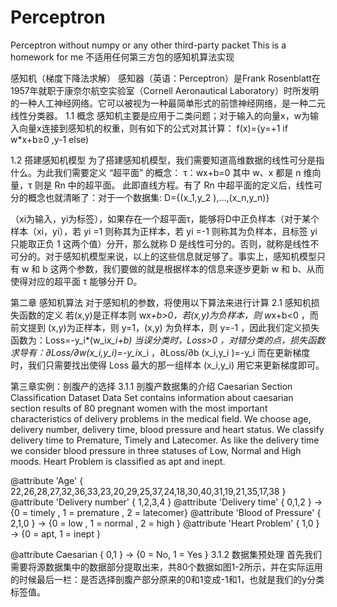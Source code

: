 # Perceptron
Perceptron without numpy or any other third-party packet 
This is a homework for me
不适用任何第三方包的感知机算法实现

感知机（梯度下降法求解）
感知器（英语：Perceptron）是Frank Rosenblatt在1957年就职于康奈尔航空实验室（Cornell Aeronautical Laboratory）时所发明的一种人工神经网络。它可以被视为一种最简单形式的前馈神经网络，是一种二元线性分类器。
1.1 概念
感知机主要是应用于二类问题；对于输入的向量x，w为输入向量x连接到感知机的权重，则有如下的公式对其计算：
f(x)={y=+1 if w*x+b≥0   ,y-1 else)

1.2 搭建感知机模型
为了搭建感知机模型，我们需要知道高维数据的线性可分是指什么。为此我们需要定义 “超平面” 的概念：
τ：wx+b=0
其中 w、x 都是 n 维向量，τ 则是 Rn 中的超平面。
此即直线方程。有了 Rn 中超平面的定义后，线性可分的概念也就清晰了：对于一个数据集:
D={(x_1,y_2 ),…,(x_n,y_n)}

（xi为输入，yi为标签），如果存在一个超平面τ，能够将D中正负样本（对于某个样本（xi，yi），若 yi =1 则称其为正样本，若 yi =-1 则称其为负样本，且标签 yi 只能取正负 1 这两个值）分开，那么就称 D 是线性可分的。否则，就称是线性不可分的。对于感知机模型来说，以上的这些信息就足够了。事实上，感知机模型只有 w 和 b 这两个参数，我们要做的就是根据样本的信息来逐步更新 w 和 b、从而使得对应的超平面 τ 能够分开 D。


第二章 感知机算法
对于感知机的参数，将使用以下算法来进行计算
2.1 感知机损失函数的定义
若(x,y)是正样本则 w*x+b>0，若(x,y)为负样本，则 w*x+b<0 ，而前文提到 (x,y)为正样本，则 y=1，(x,y) 为负样本，则 y=-1 ，因此我们定义损失函数为：Loss=-y_i*(w_i*x_i+b)  当误分类时，Loss>0 ，对错分类的点，损失函数求导有：∂Loss/∂w(x_i,y_i)=-y_i*x_i ，∂Loss/∂b (x_i,y_i )=-y_i
而在更新梯度时，我们只需要找出使得 Loss 最大的那一组样本 (x_i,y_i) 用它来更新梯度即可。


第三章实例：剖腹产的选择
3.1.1 剖腹产数据集的介绍
Caesarian Section Classification Dataset Data Set contains information about caesarian section results of 80 pregnant women with the most important characteristics of delivery problems in the medical field.
We choose age, delivery number, delivery time, blood pressure and heart status. 
We classify delivery time to Premature, Timely and Latecomer. As like the delivery time we consider blood pressure in three statuses of Low, Normal and High moods. Heart Problem is classified as apt and inept. 

@attribute 'Age' { 22,26,28,27,32,36,33,23,20,29,25,37,24,18,30,40,31,19,21,35,17,38 } 
@attribute 'Delivery number' { 1,2,3,4 } 
@attribute 'Delivery time' { 0,1,2 } -> {0 = timely , 1 = premature , 2 = latecomer} 
@attribute 'Blood of Pressure' { 2,1,0 } -> {0 = low , 1 = normal , 2 = high } 
@attribute 'Heart Problem' { 1,0 } -> {0 = apt, 1 = inept } 

@attribute Caesarian { 0,1 } -> {0 = No, 1 = Yes } 
3.1.2 数据集预处理
首先我们需要将源数据集中的数据部分提取出来，共80个数据如图1-2所示，并在实际运用的时候最后一栏：是否选择剖腹产部分原来的0和1变成-1和1，也就是我们的y分类标签值。
